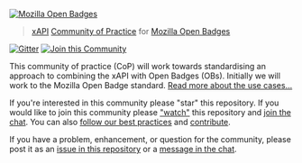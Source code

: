 [![Mozilla Open Badges](http://openbadges.org/wp-content/uploads/2013/02/badge-breakout-bottom.png)](https://github.com/ht2/BadgesCoP)
> [xAPI](https://github.com/adlnet/xAPI-Spec/blob/master/xAPI.md) [Community of Practice](http://www.adlnet.gov/tla/experience-api/xapi-cop-directory/) for [Mozilla Open Badges](http://openbadges.org/)

[![Gitter](https://badges.gitter.im/Join%20Chat.svg)](https://gitter.im/ht2/BadgesCoP?utm_source=badge&utm_medium=badge&utm_campaign=pr-badge&utm_content=badge)
[![Join this Community](http://ht2dev.com/clients/ht2/cop_join_15_50.svg)](https://github.com/ht2/BadgesCoP/subscription)

This community of practice (CoP) will work towards standardising an approach to combining the xAPI with Open Badges (OBs). Initially we will work to the Mozilla Open Badge standard. [Read more about the use cases...](https://docs.google.com/document/d/1skr2xugXBWNkd6t4geiJyTPqjOqAfKpzc7hOKKmtRQ0/edit?usp=sharing)

If you're interested in this community please "star" this repository. If you would like to join this community please ["watch"](https://github.com/ht2/BadgesCoP/subscription) this repository and [join the chat](https://gitter.im/ht2/BadgesCoP). You can also [follow our best practices](/practices) and [contribute](/contributing.md).

If you have a problem, enhancement, or question for the community, please post it as an [issue in this repository](/contributing.md#issues) or a [message in the chat](https://gitter.im/ht2/BadgesCoP).
